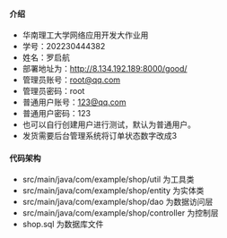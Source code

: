 #### 介绍
- 华南理工大学网络应用开发大作业用
- 学号：202230444382
- 姓名：罗启航
- 部署地址为：http://8.134.192.189:8000/good/
- 管理员账号：root@qq.com
- 管理员密码：root
- 普通用户账号：123@qq.com 
- 普通用户密码：123
- 也可以自行创建用户进行测试，默认为普通用户。
- 发货需要后台管理系统将订单状态数字改成3

#### 代码架构
- src/main/java/com/example/shop/util 为工具类
- src/main/java/com/example/shop/entity 为实体类
- src/main/java/com/example/shop/dao 为数据访问层
- src/main/java/com/example/shop/controller 为控制层
- shop.sql 为数据库文件
